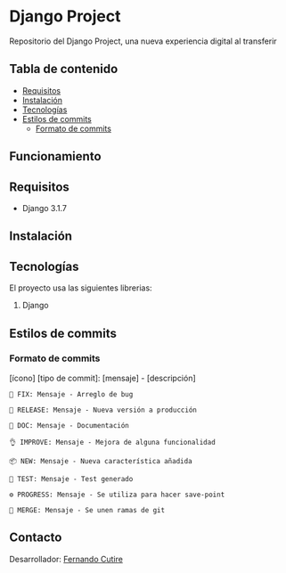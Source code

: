 
# Django Project

Repositorio del Django Project, una nueva experiencia digital al transferir

## Tabla de contenido
- [Requisitos](#requisitos)
- [Instalación](#instalación)
- [Tecnologías](#tecnologías)
- [Estilos de commits](#estilos-de-commits)
  - [Formato de commits](#formato-de-commits)

  
## Funcionamiento


## Requisitos

* Django 3.1.7

## Instalación



## Tecnologías

El proyecto usa las siguientes librerias:

1. Django


## Estilos de commits

### Formato de commits

[ícono] [tipo de commit]: [mensaje] - [descripción]

`🐛 FIX: Mensaje - Arreglo de bug`

`🚀 RELEASE: Mensaje - Nueva versión a producción`

`📖 DOC: Mensaje - Documentación`

`👌 IMPROVE: Mensaje - Mejora de alguna funcionalidad`

`📦 NEW: Mensaje - Nueva característica añadida`

`🧪 TEST: Mensaje - Test generado`

`⚙️ PROGRESS: Mensaje - Se utiliza para hacer save-point`

`🌠 MERGE: Mensaje - Se unen ramas de git`

## Contacto
Desarrollador: [Fernando Cutire](https://github.com/FernandoCutire/)
